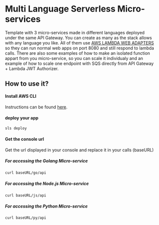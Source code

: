 # Multi Language Serverless Micro-services

Template with 3 micro-services made in different languages deployed under the same API Gateway. You can create as many as the stack allows with any language you like.
All of them use [AWS LAMBDA WEB ADAPTERS](https://github.com/awslabs/aws-lambda-web-adapter) so they can run normal web apps on port 8080 and still respond to lambda calls.
There are also some examples of how to make an isolated function appart from you micro-service, so you can scale it individualy and an example of how to scale one endpoint with SQS directly from API Gateway + Lambda JWT Authorizer.

## How to use it?

#### Install AWS CLI

Instructions can be found [here](https://docs.aws.amazon.com/cli/latest/userguide/getting-started-install.html).

#### deploy your app

```bash
sls deploy
```

#### Get the console url

Get the url displayed in your console and replace it in your calls (baseURL)

##### For accessing the Golang Micro-service

```bash
curl baseURL/go/api
```

##### For accessing the Node.js Micro-service

```bash
curl baseURL/js/api
```

##### For accessing the Python Micro-service

```bash
curl baseURL/py/api
```
